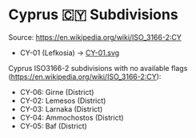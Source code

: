 # Cyprus 🇨🇾 Subdivisions

Source: https://en.wikipedia.org/wiki/ISO_3166-2:CY

* CY-01 (Lefkosia) -> [CY-01.svg](https://github.com/amckenna41/iso3166-flag-icons/blob/main/iso3166-2-icons/CY/CY-01.svg)

Cyprus ISO3166-2 subdivisions with no available flags (https://en.wikipedia.org/wiki/ISO_3166-2:CY):

* CY-06: Girne (District)
* CY-02: Lemesos (District)
* CY-03: Larnaka (District)
* CY-04: Ammochostos (District)
* CY-05: Baf (District)